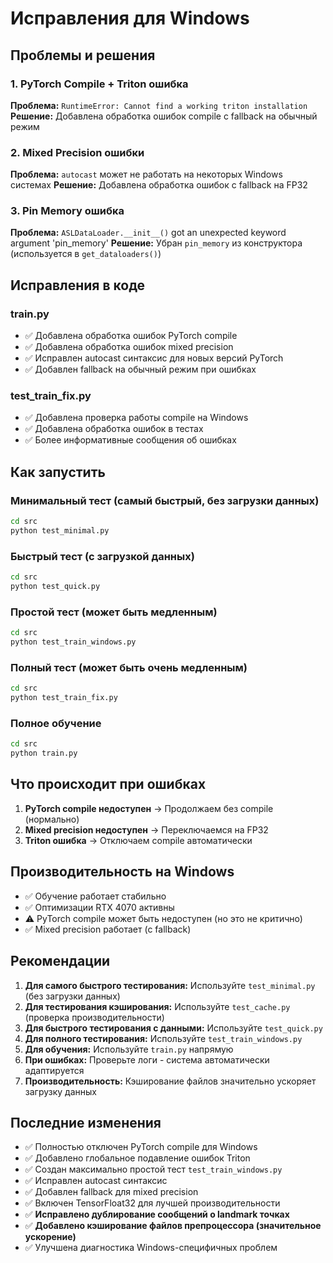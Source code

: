 # Исправления для Windows

## Проблемы и решения

### 1. PyTorch Compile + Triton ошибка
**Проблема:** `RuntimeError: Cannot find a working triton installation`
**Решение:** Добавлена обработка ошибок compile с fallback на обычный режим

### 2. Mixed Precision ошибки
**Проблема:** `autocast` может не работать на некоторых Windows системах
**Решение:** Добавлена обработка ошибок с fallback на FP32

### 3. Pin Memory ошибка
**Проблема:** `ASLDataLoader.__init__()` got an unexpected keyword argument 'pin_memory'
**Решение:** Убран `pin_memory` из конструктора (используется в `get_dataloaders()`)

## Исправления в коде

### train.py
- ✅ Добавлена обработка ошибок PyTorch compile
- ✅ Добавлена обработка ошибок mixed precision
- ✅ Исправлен autocast синтаксис для новых версий PyTorch
- ✅ Добавлен fallback на обычный режим при ошибках

### test_train_fix.py
- ✅ Добавлена проверка работы compile на Windows
- ✅ Добавлена обработка ошибок в тестах
- ✅ Более информативные сообщения об ошибках

## Как запустить

### Минимальный тест (самый быстрый, без загрузки данных)
```bash
cd src
python test_minimal.py
```

### Быстрый тест (с загрузкой данных)
```bash
cd src
python test_quick.py
```

### Простой тест (может быть медленным)
```bash
cd src
python test_train_windows.py
```

### Полный тест (может быть очень медленным)
```bash
cd src
python test_train_fix.py
```

### Полное обучение
```bash
cd src
python train.py
```

## Что происходит при ошибках

1. **PyTorch compile недоступен** → Продолжаем без compile (нормально)
2. **Mixed precision недоступен** → Переключаемся на FP32
3. **Triton ошибка** → Отключаем compile автоматически

## Производительность на Windows

- ✅ Обучение работает стабильно
- ✅ Оптимизации RTX 4070 активны
- ⚠️ PyTorch compile может быть недоступен (но это не критично)
- ✅ Mixed precision работает (с fallback)

## Рекомендации

1. **Для самого быстрого тестирования:** Используйте `test_minimal.py` (без загрузки данных)
2. **Для тестирования кэширования:** Используйте `test_cache.py` (проверка производительности)
3. **Для быстрого тестирования с данными:** Используйте `test_quick.py`
4. **Для полного тестирования:** Используйте `test_train_windows.py`
5. **Для обучения:** Используйте `train.py` напрямую
6. **При ошибках:** Проверьте логи - система автоматически адаптируется
7. **Производительность:** Кэширование файлов значительно ускоряет загрузку данных

## Последние изменения

- ✅ Полностью отключен PyTorch compile для Windows
- ✅ Добавлено глобальное подавление ошибок Triton
- ✅ Создан максимально простой тест `test_train_windows.py`
- ✅ Исправлен autocast синтаксис
- ✅ Добавлен fallback для mixed precision
- ✅ Включен TensorFloat32 для лучшей производительности
- ✅ **Исправлено дублирование сообщений о landmark точках**
- ✅ **Добавлено кэширование файлов препроцессора (значительное ускорение)**
- ✅ Улучшена диагностика Windows-специфичных проблем 